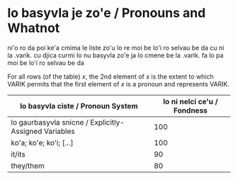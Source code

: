 # lo basyvla je zo'e / Pronouns and Whatnot
ni'o ro da poi ke'a cmima le liste zo'u lo re moi be lo'i ro selvau be da cu ni la .varik. cu djica curmi lo nu basyvla zo'e ja lo cmene be la .varik. fa lo pa moi be lo'i ro selvau be da

For all rows (of the table) $x$, the 2nd element of $x$ is the extent to which VARIK permits that the first element of $x$ is a pronoun and represents VARIK.

| lo basyvla ciste / Pronoun System	| lo ni nelci ce'u / Fondness	|
---	|--
| lo gaurbasyvla snicne / Explicitly-Assigned Variables	| 100	|
| ko'a; ko'e; ko'i; [...]	| 100	|
| it/its	| 90	|
| they/them	| 80	|
